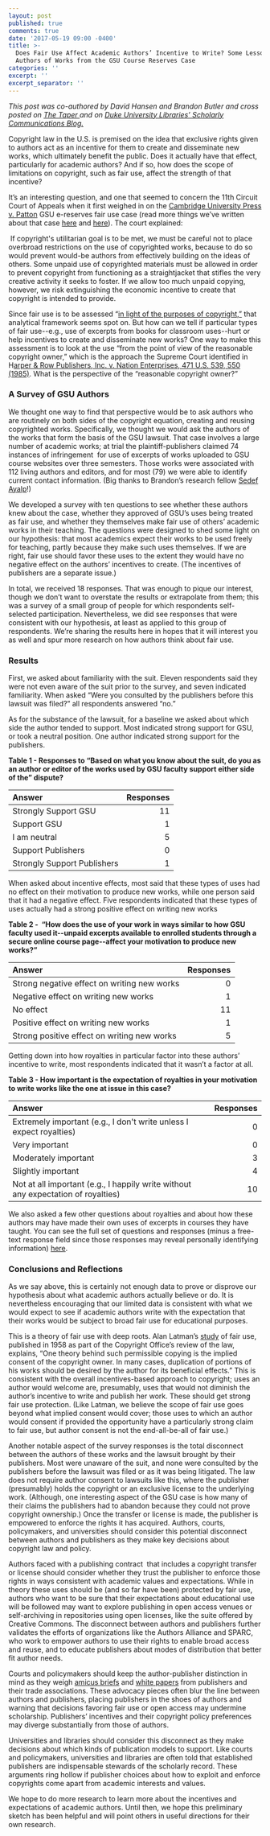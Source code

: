 ```yaml
---
layout: post
published: true
comments: true
date: '2017-05-19 09:00 -0400'
title: >-
  Does Fair Use Affect Academic Authors’ Incentive to Write? Some Lessons from
  Authors of Works from the GSU Course Reserves Case
categories: ''
excerpt: ''
excerpt_separator: ''
---
```

*This post was co-authored by David Hansen and Brandon Butler and cross posted on [The Taper ](http://thetaper.library.virginia.edu/)and on [Duke University Libraries’ Scholarly Communications Blog.](https://blogs.library.duke.edu/scholcomm/)*


Copyright law in the U.S. is premised on the idea that exclusive rights given to authors act as an incentive for them to create and disseminate new works, which ultimately benefit the public. Does it actually have that effect, particularly for academic authors? And if so, how does the scope of limitations on copyright, such as fair use, affect the strength of that incentive? 

It’s an interesting question, and one that seemed to concern the 11th Circuit Court of Appeals when it first weighed in on the [Cambridge University Press v. Patton](https://casetext.com/case/cambridge-univ-press-oxford-univ-press-inc-v-patton) GSU e-reserves fair use case (read more things we’ve written about that case [here](https://blogs.library.duke.edu/scholcomm/2016/11/21/13586/) and [here](http://brandonbutler.info/post/100609027690/transformative-teaching-after-gsu)). The court explained: 

 If copyright's utilitarian goal is to be met, we must be careful not to place overbroad restrictions on the use of copyrighted works, because to do so would prevent would-be authors from effectively building on the ideas of others. Some unpaid use of copyrighted materials must be allowed in order to prevent copyright from functioning as a straightjacket that stifles the very creative activity it seeks to foster. If we allow too much unpaid copying, however, we risk extinguishing the economic incentive to create that copyright is intended to provide.

  


Since fair use is to be assessed “[in light of the purposes of copyright,”](https://casetext.com/case/campbell-v-acuff-rose-music-inc) that analytical framework seems spot on. But how can we tell if particular types of fair use--e.g., use of excerpts from books for classroom uses--hurt or help incentives to create and disseminate new works? One way to make this assessment is to look at the use “from the point of view of the reasonable copyright owner,” which is the approach the Supreme Court identified in H[arper & Row Publishers, Inc. v. Nation Enterprises, 471 U.S. 539, 550 (1985)](https://casetext.com/case/harper-row-publishers-inc-v-nation-enterprises). What is the perspective of the “reasonable copyright owner?” 

### A Survey of GSU Authors

We thought one way to find that perspective would be to ask authors who are routinely on both sides of the copyright equation, creating and reusing copyrighted works. Specifically, we thought we would ask the authors of the works that form the basis of the GSU lawsuit. That case involves a large number of academic works; at trial the plaintiff-publishers claimed 74 instances of infringement  for use of excerpts of works uploaded to GSU course websites over three semesters. Those works were associated with 112 living authors and editors, and for most (79) we were able to identify current contact information. (Big thanks to Brandon’s research fellow [Sedef Ayalp](https://www.linkedin.com/in/sedefa/)!)

  


We developed a survey with ten questions to see whether these authors knew about the case, whether they approved of GSU’s uses being treated as fair use, and whether they themselves make fair use of others’ academic works in their teaching. The questions were designed to shed some light on our hypothesis: that most academics expect their works to be used freely for teaching, partly because they make such uses themselves. If we are right, fair use should favor these uses to the extent they would have no negative effect on the authors’ incentives to create. (The incentives of publishers are a separate issue.) 

  


In total, we received 18 responses. That was enough to pique our interest, though we don’t want to overstate the results or extrapolate from them; this was a survey of a small group of people for which respondents self-selected participation. Nevertheless, we did see responses that were consistent with our hypothesis, at least as applied to this group of respondents. We’re sharing the results here in hopes that it will interest you as well and spur more research on how authors think about fair use. 

### Results

First, we asked about familiarity with the suit. Eleven respondents said they were not even aware of the suit prior to the survey, and seven indicated familiarity. When asked “Were you consulted by the publishers before this lawsuit was filed?” all respondents answered “no.”

  


As for the substance of the lawsuit, for a baseline we asked about which side the author tended to support. Most indicated strong support for GSU, or took a neutral position. One author indicated strong support for the publishers. 

  


**Table 1 - Responses to “Based on what you know about the suit, do you as an author or editor of the works used by GSU faculty support either side of the” dispute?**

| Answer | Responses |
|:---|--:|
| Strongly Support GSU | 11 |
| Support GSU | 1 |
| I am neutral | 5 |
| Support Publishers | 0 |
| Strongly Support Publishers | 1 |


When asked about incentive effects, most said that these types of uses had no effect on their motivation to produce new works, while one person said that it had a negative effect. Five respondents indicated that these types of uses actually had a strong positive effect on writing new works

  


**Table 2 -  “How does the use of your work in ways similar to how GSU faculty used it--unpaid excerpts available to enrolled students through a secure online course page--affect your motivation to produce new works?”**

| Answer | Responses |
|:---|--:|
| Strong negative effect on writing new works | 0
| Negative effect on writing new works| 1
| No effect| 11
| Positive effect on writing new works | 1 |
| Strong positive effect on writing new works| 5 |

  


Getting down into how royalties in particular factor into these authors’ incentive to write, most respondents indicated that it wasn’t a factor at all. 

  


**Table 3 - How important is the expectation of royalties in your motivation to write works like the one at issue in this case?**

| Answer | Responses |
|:---|--:|
| Extremely important (e.g., I don't write unless I expect royalties) | 0 |
| Very important | 0 |
| Moderately important | 3 |
| Slightly important | 4 |
| Not at all important (e.g., I happily write without any expectation of royalties) | 10 |

  


  


We also asked a few other questions about royalties and about how these authors may have made their own uses of excerpts in courses they have taught. You can see the full set of questions and responses (minus a free-text response field since those responses may reveal personally identifying information) [here](https://docs.google.com/spreadsheets/d/1kt7HiHdcz-2Ho5AVLKQ5xiZKqM2-LRvttmQSQxzR5FA/edit?usp=sharing).

  


### Conclusions and Reflections

As we say above, this is certainly not enough data to prove or disprove our hypothesis about what academic authors actually believe or do. It is nevertheless encouraging that our limited data is consistent with what we would expect to see if academic authors write with the expectation that their works would be subject to broad fair use for educational purposes. 

This is a theory of fair use with deep roots. Alan Latman’s [study](https://www.copyright.gov/history/studies/study14.pdf) of fair use, published in 1958 as part of the Copyright Office’s review of the law, explains, “One theory behind such permissible copying is the implied consent of the copyright owner. In many cases, duplication of portions of his works should be desired by the author for its beneficial effects.” This is consistent with the overall incentives-based approach to copyright; uses an author would welcome are, presumably, uses that would not diminish the author’s incentive to write and publish her work. These should get strong fair use protection. (Like Latman, we believe the scope of fair use goes beyond what implied consent would cover; those uses to which an author would consent if provided the opportunity have a particularly strong claim to fair use, but author consent is not the end-all-be-all of fair use.)

  


Another notable aspect of the survey responses is the total disconnect between the authors of these works and the lawsuit brought by their publishers. Most were unaware of the suit, and none were consulted by the publishers before the lawsuit was filed or as it was being litigated. The law does not require author consent to lawsuits like this, where the publisher (presumably) holds the copyright or an exclusive license to the underlying work. (Although, one interesting aspect of the GSU case is how many of their claims the publishers had to abandon because they could not prove copyright ownership.) Once the transfer or license is made, the publisher is empowered to enforce the rights it has acquired. Authors, courts, policymakers, and universities should consider this potential disconnect between authors and publishers as they make key decisions about copyright law and policy.

  


Authors faced with a publishing contract  that includes a copyright transfer or license should consider whether they trust the publisher to enforce those rights in ways consistent with academic values and expectations. While in theory these uses should be (and so far have been) protected by fair use, authors who want to be sure that their expectations about educational use will be followed may want to explore publishing in open access venues or self-archiving in repositories using open licenses, like the suite offered by Creative Commons. The disconnect between authors and publishers further validates the efforts of organizations like the Authors Alliance and SPARC, who work to empower authors to use their rights to enable broad access and reuse, and to educate publishers about modes of distribution that better fit author needs. 

  


Courts and policymakers should keep the author-publisher distinction in mind as they weigh [amicus briefs](http://www.infodocket.com/2013/03/05/aap-mpaa-and-others-file-amicus-briefs-in-authors-guild-v-hathitrust-appeal/) and [white papers](https://cpip.gmu.edu/wp-content/uploads/sites/31/2014/04/Viswanathan-Mossoff-Open-Access-Mandates-and-the-Seductively-False-Promise-of-Free.pdf) from publishers and their trade associations. These advocacy pieces often blur the line between authors and publishers, placing publishers in the shoes of authors and warning that decisions favoring fair use or open access may undermine scholarship. Publishers’ incentives and their copyright policy preferences may diverge substantially from those of authors. 

  


Universities and libraries should consider this disconnect as they make decisions about which kinds of publication models to support. Like courts and policymakers, universities and libraries are often told that established publishers are indispensable stewards of the scholarly record. These arguments ring hollow if publisher choices about how to exploit and enforce copyrights come apart from academic interests and values.

  


We hope to do more research to learn more about the incentives and expectations of academic authors. Until then, we hope this preliminary sketch has been helpful and will point others in useful directions for their own research.
